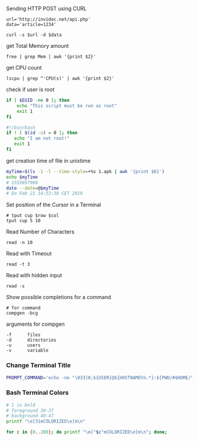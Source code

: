 

Sending HTTP POST using CURL

    url='http://invidec.net/api.php'
    data='article=1234'

    curl -s $url -d $data



get Total Memory amount

    free | grep Mem | awk '{print $2}'


get CPU count

    lscpu | grep ^'CPU(s)' | awk '{print $2}'


check if user is root

~~~bash
if [ $EUID -ne 0 ]; then
    echo "This script must be run as root"
    exit 1
fi
~~~

~~~bash
#!/bin/bash
if ! [ $(id -u) = 0 ]; then
   echo "I am not root!"
   exit 1
fi
~~~

get creation time of file in unixtime

~~~bash
myTime=$(ls -1 -l --time-style=+%s 1.apk | awk '{print $6}')
echo $myTime
# 1555697968
date --date=@$myTime
# Do Feb 21 14:53:38 CET 2019
~~~




Set position of the Cursor in a Terminal

    # tput cup $row $col
    tput cup 5 10

Read Number of Characters

    read -n 10

Read with Timeout

    read -t 3

Read with hidden input

    read -s


Show possible completions for a command

    # for command
    compgen -bcg

arguments for compgen

    -f      files
    -d      directories
    -u      users
    -v      variable

### Change Terminal Title

~~~bash
PROMPT_COMMAND='echo -ne "\033]0;${USER}@${HOSTNAME%%.*}:${PWD/#$HOME/\~}\007"'
~~~

### Bash Terminal Colors

~~~bash
# 1 is bold 
# foreground 30-37
# background 40-47
printf "\e[31mCOLORIZED\e[m\n"
~~~

~~~bash
for c in {0..200}; do printf "\e["$c"mCOLORIZED\e[m\n"; done;
~~~



















